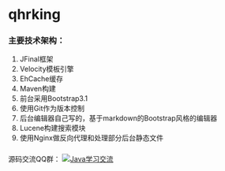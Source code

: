 qhrking
===================================
        
### 主要技术架构：
  1.  JFinal框架
  2.  Velocity模板引擎
  3.  EhCache缓存
  4.  Maven构建
  5.  前台采用Bootstrap3.1
  6.  使用Git作为版本控制
  7.  后台编辑器自己写的，基于markdown的Bootstrap风格的编辑器
  8.  Lucene构建搜索模块
  9.  使用Nginx做反向代理和处理部分后台静态文件

### 
源码交流QQ群：
<a target="_blank" href="http://shang.qq.com/wpa/qunwpa?idkey=5d8d058de34b600dd889099846ad987724ccc6db01aa705c595d285dc14d12d6"><img border="0" src="http://pub.idqqimg.com/wpa/images/group.png" alt="Java学习交流" title="Java学习交流"></a>
